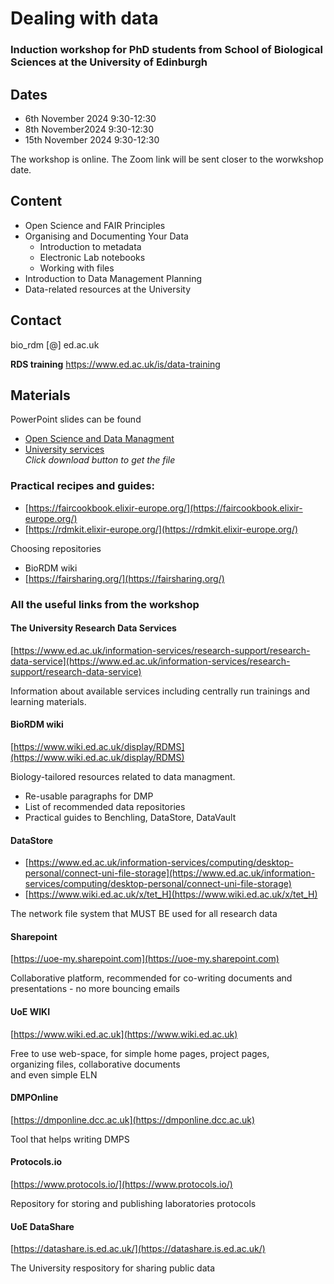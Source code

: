 # Dealing with data

### Induction workshop for PhD students from School of Biological Sciences at the University of Edinburgh


## Dates

* 6th November 2024       9:30-12:30
* 8th November2024        9:30-12:30
* 15th November 2024      9:30-12:30 

The workshop is online. The Zoom link will be sent closer to the worwkshop date.

## Content

* Open Science and FAIR Principles
* Organising and Documenting Your Data
  *  Introduction to metadata
  *  Electronic Lab notebooks
  *  Working with files
* Introduction to Data Management Planning
* Data-related resources at the University
 
## Contact

bio_rdm [@] ed.ac.uk



**RDS training**
https://www.ed.ac.uk/is/data-training
 

## Materials

PowerPoint slides can be found 
* [Open Science and Data Managment](https://github.com/BioRDM/SBS-PhD-Induction-Dealing_with_data/blob/gh-pages/2024/SBS_PhD_Induction-Dealing_with_data-2024.pptx)
* [University services](https://github.com/BioRDM/SBS-PhD-Induction-Dealing_with_data/blob/gh-pages/2024/SBS_PhD_Inductions-DRS.pdf)  
*Click download button to get the file*

### Practical recipes and guides:
* [https://faircookbook.elixir-europe.org/](https://faircookbook.elixir-europe.org/)
* [https://rdmkit.elixir-europe.org/](https://rdmkit.elixir-europe.org/)

Choosing repositories
* BioRDM wiki
* [https://fairsharing.org/](https://fairsharing.org/)

### All the useful links from the workshop

#### The University Research Data Services  
[https://www.ed.ac.uk/information-services/research-support/research-data-service](https://www.ed.ac.uk/information-services/research-support/research-data-service)

Information about available services including centrally run trainings and learning materials.

#### BioRDM wiki  
[https://www.wiki.ed.ac.uk/display/RDMS](https://www.wiki.ed.ac.uk/display/RDMS)

Biology-tailored resources related to data managment.
* Re-usable paragraphs for DMP
* List of recommended data repositories
* Practical guides to Benchling, DataStore, DataVault

#### DataStore  
* [https://www.ed.ac.uk/information-services/computing/desktop-personal/connect-uni-file-storage](https://www.ed.ac.uk/information-services/computing/desktop-personal/connect-uni-file-storage)
*	[https://www.wiki.ed.ac.uk/x/tet_H](https://www.wiki.ed.ac.uk/x/tet_H)

The network file system that MUST BE used for all research data

#### Sharepoint  
[https://uoe-my.sharepoint.com](https://uoe-my.sharepoint.com)

Collaborative platform, recommended for co-writing documents and presentations - no more bouncing emails

#### UoE WIKI  
[https://www.wiki.ed.ac.uk](https://www.wiki.ed.ac.uk)

Free to use web-space, for simple home pages, project pages,  
organizing files, collaborative documents   
and even simple ELN 

#### DMPOnline  
[https://dmponline.dcc.ac.uk](https://dmponline.dcc.ac.uk)

Tool that helps writing DMPS

#### Protocols.io  
[https://www.protocols.io/](https://www.protocols.io/)

Repository for storing and publishing laboratories protocols


#### UoE DataShare  
[https://datashare.is.ed.ac.uk/](https://datashare.is.ed.ac.uk/)

The University respository for sharing public data



